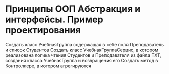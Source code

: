 # Принципы ООП Абстракция и интерфейсы. Пример проектирования

Создать класс УчебнаяГруппа содержащая в себе поля Преподаватель и список Студентов
Создать класс УчебнаяГруппаСервис, в котором реализована логика чтения Студентов и Преподавателя из файла TXT, создания класса УчебнаяГруппа и возвращения его
Создать метод в Контроллере, в котором агрегируются
